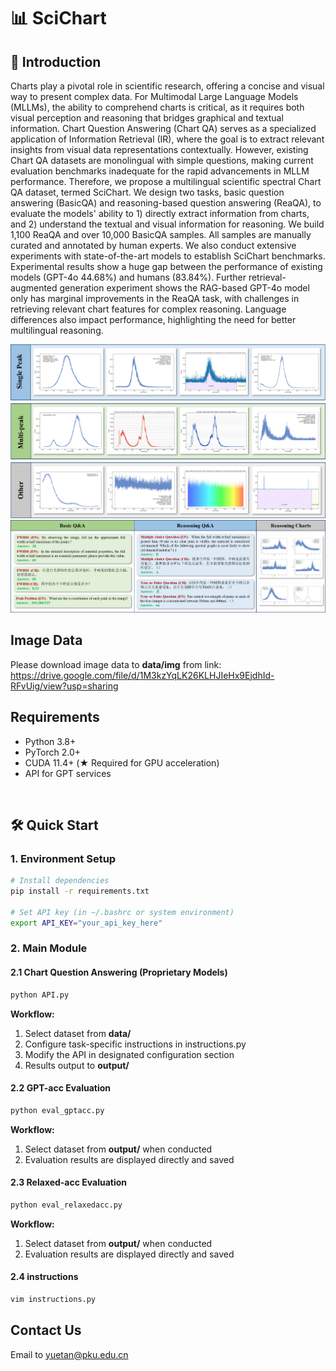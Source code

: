 # 📊 SciChart
## 👋 Introduction

Charts play a pivotal role in scientific research, offering a concise and visual way to present complex data. For Multimodal Large Language Models (MLLMs), the ability to comprehend charts is critical, as it requires both visual perception and reasoning that bridges graphical and textual information. Chart Question Answering (Chart QA) serves as a specialized application of Information Retrieval (IR), where the goal is to extract relevant insights from visual data representations contextually. However, existing Chart QA datasets are monolingual with simple questions, making current evaluation benchmarks inadequate for the rapid advancements in MLLM performance. Therefore, we propose a multilingual scientific spectral Chart QA dataset, termed SciChart. We design two tasks, basic question answering (BasicQA) and reasoning-based question answering (ReaQA), to evaluate the models' ability to 1) directly extract information from charts, and 2) understand the textual and visual information for reasoning. We build 1,100 ReaQA and over 10,000 BasicQA samples. All samples are manually curated and annotated by human experts. We also conduct extensive experiments with state-of-the-art models to establish SciChart benchmarks. Experimental results show a huge gap between the performance of existing models (GPT-4o 44.68%) and humans (83.84%). Further retrieval-augmented generation experiment shows the RAG-based GPT-4o model only has marginal improvements in the ReaQA task, with challenges in retrieving relevant chart features for complex reasoning. Language differences also impact performance, highlighting the need for better multilingual reasoning.

<div align=center>
<img src="example_image/charts.png">
</div>

<div align=center>
<img src="example_image/examples.png" >
</div>

## Image Data
Please download image data to **data/img** from link: https://drive.google.com/file/d/1M3kzYqLK26KLHJIeHx9EjdhId-RFvUig/view?usp=sharing

## Requirements
* Python 3.8+
* PyTorch 2.0+
* CUDA 11.4+ (★ Required for GPU acceleration)
* API for GPT services
<br>

## 🛠️ Quick Start
### 1. Environment Setup
```bash
# Install dependencies
pip install -r requirements.txt

# Set API key (in ~/.bashrc or system environment)
export API_KEY="your_api_key_here"
```
### 2. Main Module
#### 2.1 Chart Question Answering (Proprietary Models)
```bash
python API.py
```
**Workflow:**  
1. Select dataset from **data/**  
2. Configure task-specific instructions in instructions.py
3. Modify the API in designated configuration section
4. Results output to **output/**
#### 2.2 GPT-acc Evaluation
```bash
python eval_gptacc.py
```
**Workflow:**  
1. Select dataset from **output/** when conducted
2. Evaluation results are displayed directly and saved
#### 2.3 Relaxed-acc Evaluation
```bash
python eval_relaxedacc.py
```
**Workflow:** 
1. Select dataset from **output/** when conducted
2. Evaluation results are displayed directly and saved
#### 2.4 instructions
```bash
vim instructions.py
```

## Contact Us

Email to yuetan@pku.edu.cn
